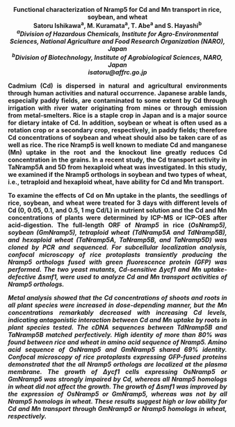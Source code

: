 <center><strong>Functional characterization of Nramp5 for Cd and Mn transport in rice,
soybean, and wheat<strong>

<center><strong>Satoru Ishikawa<sup>a</sup></strong>, M. Kuramata<sup>a</sup>, T. Abe<sup>a</sup> and S. Hayashi<sup>b</sup>

<center><i><sup>a</sup>Division of Hazardous Chemicals, Institute for Agro-Environmental
Sciences, National Agriculture and Food Research Organization (NARO),
Japan </i>

<center><i><sup>b</sup>Division of Biotechnology, Institute of Agrobiological Sciences,
NARO, Japan</i>

<center><i>isatoru@affrc.go.jp</i>

<p style=text-align:justify>Cadmium (Cd) is dispersed in natural and agricultural environments
through human activities and natural occurrence. Japanese arable lands,
especially paddy fields, are contaminated to some extent by Cd through
irrigation with river water originating from mines or through emission
from metal-smelters. Rice is a staple crop in
Japan and is a major source for dietary intake of Cd. In addition,
soybean or wheat is often used as a rotation crop or a secondary crop,
respectively, in paddy fields; therefore Cd concentrations of soybean
and wheat should also be taken care of as well as rice.
The rice Nramp5 is well known to mediate Cd
and manganese (Mn) uptake in the root and the knockout line greatly
reduces Cd concentration in the grains. In a recent study, the Cd
transport activity in TaNramp5A and 5D from hexaploid wheat was
investigated. In this study, we examined if the Nramp5 orthologs in
soybean and two types of wheat, i.e., tetraploid and hexaploid wheat,
have ability for Cd and Mn transport.

<p style=text-align:justify>To examine the effects of Cd on Mn uptake in the plants, the seedlings
of rice, soybean, and wheat were treated for 3 days with different
levels of Cd (0, 0.05, 0.1, and 0.5, 1 mg Cd/L) in nutrient solution and
the Cd and Mn concentrations of plants were determined by ICP-MS or
ICP-OES after acid-digestion. The full-length ORF of <i>Nramp5</i> in rice
(<i>OsNramp5<i>), soybean (<i>GmNramp5</i>), tetraploid wheat (<i>TdNramp5A</i> and
<i>TdNramp5B</i>), and hexaploid wheat (<i>TaNramp5A</i>, <i>TaNramp5B,</i> and
<i>TaNramp5D</i>) was cloned by PCR and sequenced. For subcellular
localization analysis, confocal microscopy of rice protoplasts
transiently producing the Nramp5 orthologs fused with green fluorescence
protein (GFP) was performed. The two yeast mutants, Cd-sensitive <i>Δycf1</i>
and Mn uptake-defective <i>Δsmf1</i>, were used to analyze Cd and Mn
transport activities of Nramp5 orthologs.

<p style=text-align:justify>Metal analysis showed that the Cd concentrations of shoots and roots in
all plant species were increased in dose-depending manner, but the Mn
concentrations remarkably decreased with increasing Cd levels,
indicating antagonistic interaction between Cd and Mn uptake by roots in
plant species tested. The cDNA sequences between <i>TdNramp5B</i> and
<i>TaNramp5B</i> matched perfectively. High identity of more than 80% was
found between rice and wheat in amino acid sequence of Nramp5. Amino
acid sequence of OsNramp5 and GmNramp5 shared 69% identity. Confocal
microscopy of rice protoplasts expressing GFP-fused proteins
demonstrated that the all Nramp5 orthologs are localized at the plasma
membrane. The growth of <i>Δycf1</i> cells expressing <i>OsNramp5</i> or
<i>GmNramp5</i> was strongly impaired by Cd, whereas all Nramp5 homologs in
wheat did not affect the growth. The growth of <i>Δsmf1</i> was improved by
the expression of <i>OsNramp5</i> or <i>GmNramp5</i>, whereas was not by all
<i>Nramp5</i> homologs in wheat. These results suggest high or low ability
for Cd and Mn transport through GmNramp5 or Nramp5 homologs in wheat,
respectively.

